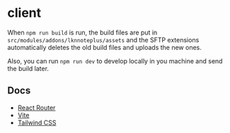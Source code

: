 # client

When `npm run build` is run, the build files are put in `src/modules/addons/lknnoteplus/assets` and the SFTP extensions automatically deletes the old build files and uploads the new ones.

Also, you can run `npm run dev` to develop locally in you machine and send the build later.

## Docs

- [React Router](https://reactrouter.com/en/main/start/tutorial)
- [Vite](https://vitejs.dev/config/)
- [Tailwind CSS](https://tailwindcss.com/docs/installation)
